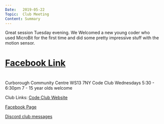 ```yaml
---
Date:   2019-05-22
Topic:  Club Meeting
Content: Summary
---
```

Great session Tuesday evening. We Welcomed a new young coder who used MicroBit for the first time and did some pretty impressive stuff with the motion sensor.

# [Facebook Link](https://www.facebook.com/1481985248595237/posts/2056179514509138/)

#
Curborough Community Centre
WS13 7NY
Code Club
Wednesdays 5:30 - 6:30pm
7 - 15 year olds welcome

Club Links:
[Code Club Website](https://lichfield-code-club.github.io/)

[Facebook Page](https://www.facebook.com/LichfieldCoders)

[Discord club messages](https://discord.gg/szz6xGK)
